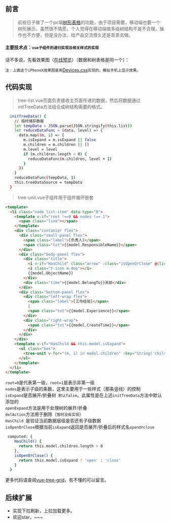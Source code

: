 ## 前言

> 前些日子做了一个pc端[树形表格](https://github.com/Inception-entry/vue-tree-grid)的功能，由于项目需要，移动端也要一个树形展示，虽然很不情愿，个人觉得在移动端做多级树结构不是不合理，操作也不方便，但是没办法，给产品交流很久还是乖乖去做。

#### 主要技术点：`vue子组件的递归实现及相关样式的实现`
话不多说，先看效果图（[在线预览](https://inception-entry.github.io/dist/#/mobile)）（数据和树表格是同一个）：

`注：上面这个iPhoneX效果图是用`[Devices.css](https://picturepan2.github.io/devices.css/)`实现的，模拟手机上显示效果。`

## 代码实现

> tree-list.vue页面负责接收主页面传递的数据，然后将数据通过initTreeData方法组合成树结构需要的格式。
```bash
  initTreeData() {
    // 临时储存数据
    let tempData = JSON.parse(JSON.stringify(this.list))
    let reduceDataFunc = (data, level) => {
      data.map((m, i) => {
        m.isExpand = m.isExpand || false
        m.children = m.children || []
        m.level = level
        if (m.children.length > 0) {
          reduceDataFunc(m.children, level + 1)
        }
      })
    }
    reduceDataFunc(tempData, 1)
    this.treeDataSource = tempData
  }
```
> tree-unit.vue子组件用于组件循环嵌套
```html
<template>
  <li class="node list-item" data-type="0">
    <template v-if="root !==0 && nodes !== 1">
      <span class="line"></span>
    </template>
    <div class="contanier flex">
      <div class="small-panel flex">
        <span class="label">[负责人]</span>
        <span class="txt">{{model.ResponsibleName}}</span>
      </div>
      <div class="body-panel flex">
        <div class="title">
          <i v-if="HasChild" class="arrow" :class="isOpenOrClose" @click="openExpand(model)"></i>
          <i class="t-icon m-dep"></i>
          {{model.ObjectName}}
        </div>
        <div class="time">{{model.BelongTo}}天前</div>
      </div>
      <div class="bottom-panel flex">
        <div class="left-wrap flex">
          <span class="label">[工作经验]</span>
          |
          <span class="txt">{{model.Experience}}</span>
        </div>
        <div class="right-wrap">
          <span class="txt">{{model.CreateTime}}</span>
        </div>
      </div>
    </div>
    <template v-if="HasChild && this.model.isExpand">
      <ul class="box">
        <tree-unit v-for="(m, i) in model.children" :key="String('child_node'+i)" :num='i' :root="1" @openExpand="openExpand" @delAction="delAction" :nodes.sync="model.children.length" :model.sync="m"></tree-unit>
      </ul>
    </template>
  </li>
</template>
```
`root=0`是代表第一级，`root=1`是表示非第一级<br>
`nodes`是表示子级的条数，这里主要用于一些样式（那条竖线）的控制<br>
`isExpand`是否展开/折叠树` 默认false`。此属性是在上述`initTreeData`方法中默认添加的<br>
`openExpand`方法是用于处理树的展开/折叠<br>
`delAction`方法用于删除（`暂时没有实现`）<br>
`HasChild `是验证当前数据层级是否还有子级数据<br>
`isOpenOrClose`根据当前`isExpand`返回是否展开/折叠后的样式名`open`or`close`
```bash
 computed: {
    HasChild() {
      return this.model.children.length > 0
    },
    isOpenOrClose() {
      return this.model.isExpand ? 'open' : 'close'
    }
  }
```
更多代码请查阅[vue-tree-grid](https://github.com/Inception-entry/vue-tree-grid/blob/master/src/components/h5/mobile.md)，有不懂的可以留言。
## 后续扩展
- 实现下拉刷新，上拉加载更多。
- 欢迎star，~~~
